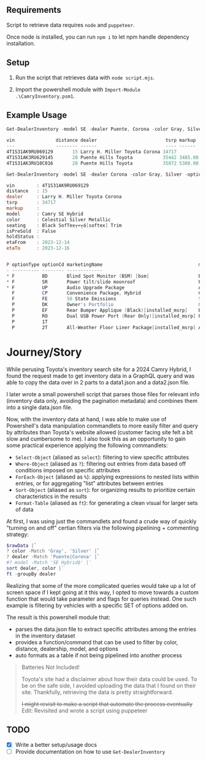 ## Requirements

Script to retrieve data requires `node` and `puppeteer`. 

Once node is installed, you can run `npm i` to let npm handle dependency installation.

## Setup

1. Run the script that retrieves data with `node script.mjs`.

2. Import the powershell module with `Import-Module .\CamryInventory.psm1`.

## Example Usage

```ps1
Get-DealerInventory -model SE -dealer Puente, Corona -color Gray, Silver -options BD, SR, UP

vin               distance dealer                         tsrp markup  model           color                     seating                     isPreSold holdStatus etaFrom    etaTo
---               -------- ------                         ---- ------  -----           -----                     -------                     --------- ---------- -------    -----
4T1S31AK9RU069129       15 Larry H. Miller Toyota Corona 34717         Camry SE Hybrid Celestial Silver Metallic Black SofTex® [softex] Trim     False            2023-12-14 2023-12-16
4T1S31AK3RU629145       20 Puente Hills Toyota           35442 3485.00 Camry SE Hybrid Predawn Gray Mica         Black SofTex® [softex] Trim      True DealerHold 2024-02-07 2024-02-24
4T1S31AK3RU10C016       20 Puente Hills Toyota           35072 5380.00 Camry SE Hybrid Predawn Gray Mica         Black SofTex® [softex] Trim     False Available  2024-03-13 2024-03-29
```

```ps1
Get-DealerInventory -model SE -dealer Corona -color Gray, Silver -options BD, SR, UP -showOptions

vin        : 4T1S31AK9RU069129
distance   : 15
dealer     : Larry H. Miller Toyota Corona
tsrp       : 34717
markup     : 
model      : Camry SE Hybrid
color      : Celestial Silver Metallic
seating    : Black SofTex┬«┬á[softex] Trim
isPreSold  : False
holdStatus : 
etaFrom    : 2023-12-14
etaTo      : 2023-12-16


P optionType optionCd marketingName                                   marketingLongName
- ---------- -------- -------------                                   -----------------
* F          BD       Blind Spot Monitor (BSM) [bsm]                  Blind Spot Monitor (BSM) [bsm] with Rear Cross-Traffic Alert (RCTA) [rcta]
* F          SR       Power tilt/slide moonroof                       Power tilt/slide moonroof
* F          UP       Audio Upgrade Package                           Audio Upgrade Package — includes Audio Plus, Qi-compatible smartphone charging [qi_wireless]
  F          CP       Convenience Package, Hybrid                     Convenience Package, Hybrid — includes HomeLink® [homelink] universal transceiver, auto-dimming rearview mirror
  F          FE       50 State Emissions                              50 State Emissions
  P          DK       Owner's Portfolio                               Owner's Portfolio
  P          EF       Rear Bumper Applique (Black)[installed_msrp]    Brings a sporty look and helps keep your rear bumper looking like new.<br>•Helps prevent scuffs and scrapes to your rear bumper<br>•Custom-ta… 
  P          RO       Dual USB Power Port (Rear Only)[installed_msrp] Power ports provide additional capability to your vehicle giving you access and power to charge your multimedia USB devices.<br>Includes:  <b… 
  P          1T
  P          2T       All-Weather Floor Liner Package[installed_msrp] All-Weather Floor Liner Package Includes: <br><ul><li>All-Weather Floor Liners</li><br><li>Cargo Tray</li></ul>
```

# Journey/Story

While perusing Toyota's inventory search site for a 2024 Camry Hybrid, I found the request made to get inventory data in a GraphQL query and was able to copy the data over in 2 parts to a data1.json and a data2.json file.

I later wrote a small powershell script that parses those files for relevant info (inventory data only, avoiding the pagination metadata) and combines them into a single data.json file.

Now, with the inventory data at hand, I was able to make use of Powershell's data manipulation commandlets to more easily filter and query by attributes than Toyota's website allowed (customer facing site felt a bit slow and cumbersome to me). I also took this as an opportunity to gain some practical experience applying the following commandlets:
- `Select-Object` (aliased as `select`): filtering to view specific attributes
- `Where-Object` (aliased as `?`): filtering out entries from data based off conditions imposed on specific attributes
- `ForEach-Object` (aliased as `%`): applying expressions to nested lists within entries, or for aggregating "list" attributes between entries
- `Sort-Object` (aliased as `sort`): for organizing results to prioritize certain characteristics in the results
- `Format-Table` (aliased as `ft`): for generating a clean visual for larger sets of data

At first, I was using just the commandlets and found a crude way of quickly "turning on and off" certian filters via the following pipelining + commenting strategy:

```ps1
$rawData |`
? color -Match 'Gray', 'Silver' |`
? dealer -Match 'Puente|Corona' |`
#? model -Match 'SE Hybrid$' |`
sort dealer, color |` 
ft -groupBy dealer
```

Realizing that some of the more complicated queries would take up a lot of screen space if I kept going at it this way, I opted to move towards a custom function that would take parameter and flags for queries instead. One such example is filtering by vehicles with a specific SET of options added on. 

The result is this powershell module that:
- parses the data.json file to extract specific attributes among the entries in the inventory dataset
- provides a function/command that can be used to filter by color, distance, dealership, model, and options
- auto formats as a table if not being pipelined into another process

> Batteries Not Included!
>
> Toyota's site had a disclaimer about how their data could be used. To be on the safe side, I avoided uploading the data that I found on their site. Thankfully, retrieving the data is pretty straightforward.
>
> ~~I might revisit to make a script that automate the process eventually~~
> Edit: Revisited and wrote a script using puppeteer

## TODO
- [x] Write a better setup/usage docs
- [ ] Provide documentation on how to use `Get-DealerInventory`
